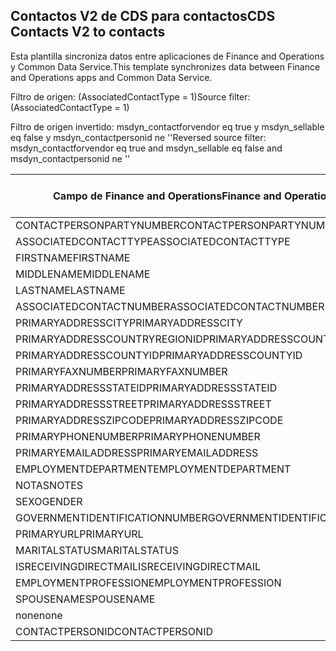 ## <a name="cds-contacts-v2-to-contacts"></a><span data-ttu-id="e12b9-101">Contactos V2 de CDS para contactos</span><span class="sxs-lookup"><span data-stu-id="e12b9-101">CDS Contacts V2 to contacts</span></span>

<span data-ttu-id="e12b9-102">Esta plantilla sincroniza datos entre aplicaciones de Finance and Operations y Common Data Service.</span><span class="sxs-lookup"><span data-stu-id="e12b9-102">This template synchronizes data between Finance and Operations apps and Common Data Service.</span></span>

<span data-ttu-id="e12b9-103">Filtro de origen: (AssociatedContactType = 1)</span><span class="sxs-lookup"><span data-stu-id="e12b9-103">Source filter: (AssociatedContactType = 1)</span></span>

<span data-ttu-id="e12b9-104">Filtro de origen invertido: msdyn_contactforvendor eq true y msdyn_sellable eq false y msdyn_contactpersonid ne ''</span><span class="sxs-lookup"><span data-stu-id="e12b9-104">Reversed source filter: msdyn_contactforvendor eq true and msdyn_sellable eq false and msdyn_contactpersonid ne ''</span></span>

<span data-ttu-id="e12b9-105">Campo de Finance and Operations</span><span class="sxs-lookup"><span data-stu-id="e12b9-105">Finance and Operations field</span></span> | <span data-ttu-id="e12b9-106">Tipo de asignación</span><span class="sxs-lookup"><span data-stu-id="e12b9-106">Map type</span></span> | <span data-ttu-id="e12b9-107">Otro campo de Dynamics 365</span><span class="sxs-lookup"><span data-stu-id="e12b9-107">Other Dynamics 365 field</span></span> | <span data-ttu-id="e12b9-108">Valor predeterminado</span><span class="sxs-lookup"><span data-stu-id="e12b9-108">Default value</span></span>
---|---|---|---
<span data-ttu-id="e12b9-109">CONTACTPERSONPARTYNUMBER</span><span class="sxs-lookup"><span data-stu-id="e12b9-109">CONTACTPERSONPARTYNUMBER</span></span> | = | <span data-ttu-id="e12b9-110">msdyn_partynumber</span><span class="sxs-lookup"><span data-stu-id="e12b9-110">msdyn_partynumber</span></span> | 
<span data-ttu-id="e12b9-111">ASSOCIATEDCONTACTTYPE</span><span class="sxs-lookup"><span data-stu-id="e12b9-111">ASSOCIATEDCONTACTTYPE</span></span> | << | <span data-ttu-id="e12b9-112">none</span><span class="sxs-lookup"><span data-stu-id="e12b9-112">none</span></span> | <span data-ttu-id="e12b9-113">Proveedor</span><span class="sxs-lookup"><span data-stu-id="e12b9-113">Vendor</span></span>
<span data-ttu-id="e12b9-114">FIRSTNAME</span><span class="sxs-lookup"><span data-stu-id="e12b9-114">FIRSTNAME</span></span> | = | <span data-ttu-id="e12b9-115">firstname</span><span class="sxs-lookup"><span data-stu-id="e12b9-115">firstname</span></span> | 
<span data-ttu-id="e12b9-116">MIDDLENAME</span><span class="sxs-lookup"><span data-stu-id="e12b9-116">MIDDLENAME</span></span> | = | <span data-ttu-id="e12b9-117">middlename</span><span class="sxs-lookup"><span data-stu-id="e12b9-117">middlename</span></span> | 
<span data-ttu-id="e12b9-118">LASTNAME</span><span class="sxs-lookup"><span data-stu-id="e12b9-118">LASTNAME</span></span> | = | <span data-ttu-id="e12b9-119">lastname</span><span class="sxs-lookup"><span data-stu-id="e12b9-119">lastname</span></span> | 
<span data-ttu-id="e12b9-120">ASSOCIATEDCONTACTNUMBER</span><span class="sxs-lookup"><span data-stu-id="e12b9-120">ASSOCIATEDCONTACTNUMBER</span></span> | = | <span data-ttu-id="e12b9-121">msdyn_vendorcontactid.msdyn_vendoraccountnumber</span><span class="sxs-lookup"><span data-stu-id="e12b9-121">msdyn_vendorcontactid.msdyn_vendoraccountnumber</span></span> | 
<span data-ttu-id="e12b9-122">PRIMARYADDRESSCITY</span><span class="sxs-lookup"><span data-stu-id="e12b9-122">PRIMARYADDRESSCITY</span></span> | = | <span data-ttu-id="e12b9-123">address1_city</span><span class="sxs-lookup"><span data-stu-id="e12b9-123">address1_city</span></span> | 
<span data-ttu-id="e12b9-124">PRIMARYADDRESSCOUNTRYREGIONID</span><span class="sxs-lookup"><span data-stu-id="e12b9-124">PRIMARYADDRESSCOUNTRYREGIONID</span></span> | = | <span data-ttu-id="e12b9-125">address1_country</span><span class="sxs-lookup"><span data-stu-id="e12b9-125">address1_country</span></span> | 
<span data-ttu-id="e12b9-126">PRIMARYADDRESSCOUNTYID</span><span class="sxs-lookup"><span data-stu-id="e12b9-126">PRIMARYADDRESSCOUNTYID</span></span> | = | <span data-ttu-id="e12b9-127">address1_county</span><span class="sxs-lookup"><span data-stu-id="e12b9-127">address1_county</span></span> | 
<span data-ttu-id="e12b9-128">PRIMARYFAXNUMBER</span><span class="sxs-lookup"><span data-stu-id="e12b9-128">PRIMARYFAXNUMBER</span></span> | = | <span data-ttu-id="e12b9-129">fax</span><span class="sxs-lookup"><span data-stu-id="e12b9-129">fax</span></span> | 
<span data-ttu-id="e12b9-130">PRIMARYADDRESSSTATEID</span><span class="sxs-lookup"><span data-stu-id="e12b9-130">PRIMARYADDRESSSTATEID</span></span> | = | <span data-ttu-id="e12b9-131">address1_stateorprovince</span><span class="sxs-lookup"><span data-stu-id="e12b9-131">address1_stateorprovince</span></span> | 
<span data-ttu-id="e12b9-132">PRIMARYADDRESSSTREET</span><span class="sxs-lookup"><span data-stu-id="e12b9-132">PRIMARYADDRESSSTREET</span></span> | = | <span data-ttu-id="e12b9-133">address1_line1</span><span class="sxs-lookup"><span data-stu-id="e12b9-133">address1_line1</span></span> | 
<span data-ttu-id="e12b9-134">PRIMARYADDRESSZIPCODE</span><span class="sxs-lookup"><span data-stu-id="e12b9-134">PRIMARYADDRESSZIPCODE</span></span> | = | <span data-ttu-id="e12b9-135">address1_postalcode</span><span class="sxs-lookup"><span data-stu-id="e12b9-135">address1_postalcode</span></span> | 
<span data-ttu-id="e12b9-136">PRIMARYPHONENUMBER</span><span class="sxs-lookup"><span data-stu-id="e12b9-136">PRIMARYPHONENUMBER</span></span> | = | <span data-ttu-id="e12b9-137">telephone1</span><span class="sxs-lookup"><span data-stu-id="e12b9-137">telephone1</span></span> | 
<span data-ttu-id="e12b9-138">PRIMARYEMAILADDRESS</span><span class="sxs-lookup"><span data-stu-id="e12b9-138">PRIMARYEMAILADDRESS</span></span> | = | <span data-ttu-id="e12b9-139">emailaddress1</span><span class="sxs-lookup"><span data-stu-id="e12b9-139">emailaddress1</span></span> | 
<span data-ttu-id="e12b9-140">EMPLOYMENTDEPARTMENT</span><span class="sxs-lookup"><span data-stu-id="e12b9-140">EMPLOYMENTDEPARTMENT</span></span> | = | <span data-ttu-id="e12b9-141">departamento</span><span class="sxs-lookup"><span data-stu-id="e12b9-141">department</span></span> | 
<span data-ttu-id="e12b9-142">NOTAS</span><span class="sxs-lookup"><span data-stu-id="e12b9-142">NOTES</span></span> | = | <span data-ttu-id="e12b9-143">descripción</span><span class="sxs-lookup"><span data-stu-id="e12b9-143">description</span></span> | 
<span data-ttu-id="e12b9-144">SEXO</span><span class="sxs-lookup"><span data-stu-id="e12b9-144">GENDER</span></span> | >< | <span data-ttu-id="e12b9-145">gendercode</span><span class="sxs-lookup"><span data-stu-id="e12b9-145">gendercode</span></span> | 
<span data-ttu-id="e12b9-146">GOVERNMENTIDENTIFICATIONNUMBER</span><span class="sxs-lookup"><span data-stu-id="e12b9-146">GOVERNMENTIDENTIFICATIONNUMBER</span></span> | = | <span data-ttu-id="e12b9-147">governmentid</span><span class="sxs-lookup"><span data-stu-id="e12b9-147">governmentid</span></span> | 
<span data-ttu-id="e12b9-148">PRIMARYURL</span><span class="sxs-lookup"><span data-stu-id="e12b9-148">PRIMARYURL</span></span> | = | <span data-ttu-id="e12b9-149">websiteurl</span><span class="sxs-lookup"><span data-stu-id="e12b9-149">websiteurl</span></span> | 
<span data-ttu-id="e12b9-150">MARITALSTATUS</span><span class="sxs-lookup"><span data-stu-id="e12b9-150">MARITALSTATUS</span></span> | >< | <span data-ttu-id="e12b9-151">familystatuscode</span><span class="sxs-lookup"><span data-stu-id="e12b9-151">familystatuscode</span></span> | 
<span data-ttu-id="e12b9-152">ISRECEIVINGDIRECTMAIL</span><span class="sxs-lookup"><span data-stu-id="e12b9-152">ISRECEIVINGDIRECTMAIL</span></span> | >< | <span data-ttu-id="e12b9-153">donotemail</span><span class="sxs-lookup"><span data-stu-id="e12b9-153">donotemail</span></span> | 
<span data-ttu-id="e12b9-154">EMPLOYMENTPROFESSION</span><span class="sxs-lookup"><span data-stu-id="e12b9-154">EMPLOYMENTPROFESSION</span></span> | = | <span data-ttu-id="e12b9-155">jobtitle</span><span class="sxs-lookup"><span data-stu-id="e12b9-155">jobtitle</span></span> | 
<span data-ttu-id="e12b9-156">SPOUSENAME</span><span class="sxs-lookup"><span data-stu-id="e12b9-156">SPOUSENAME</span></span> | = | <span data-ttu-id="e12b9-157">spousesname</span><span class="sxs-lookup"><span data-stu-id="e12b9-157">spousesname</span></span> | 
<span data-ttu-id="e12b9-158">none</span><span class="sxs-lookup"><span data-stu-id="e12b9-158">none</span></span> | >> | <span data-ttu-id="e12b9-159">msdyn_contactforvendor</span><span class="sxs-lookup"><span data-stu-id="e12b9-159">msdyn_contactforvendor</span></span> | <span data-ttu-id="e12b9-160">Verdadero</span><span class="sxs-lookup"><span data-stu-id="e12b9-160">True</span></span>
<span data-ttu-id="e12b9-161">CONTACTPERSONID</span><span class="sxs-lookup"><span data-stu-id="e12b9-161">CONTACTPERSONID</span></span> | = | <span data-ttu-id="e12b9-162">msdyn_contactpersonid</span><span class="sxs-lookup"><span data-stu-id="e12b9-162">msdyn_contactpersonid</span></span> | 

